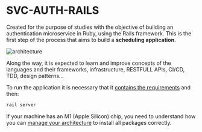 # SVC-AUTH-RAILS

Created for the purpose of studies with the objective of building an authentication microservice in Ruby, using the Rails framework. This is the first step of the process that aims to build a **scheduling application**.

![architecture](https://user-images.githubusercontent.com/64376829/166117042-76adcebc-29b3-40e2-bc85-14cf4fc06437.png)

Along the way, it is expected to learn and improve concepts of the languages and their frameworks, infrastructure, RESTFULL APIs, CI/CD, TDD, design patterns...

To run the application it is necessary that it [contains the requirements](https://gorails.com/setup/osx/12-monterey#postgresql) and then:
```bash
rail server
```

If your machine has an M1 (Apple Silicon) chip, you need to understand how you can [manage your architecture](https://vineethbharadwaj.medium.com/m1-mac-switching-terminal-between-x86-64-and-arm64-e45f324184d9) to install all packages correctly.